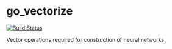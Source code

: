 # go_vectorize
[![Build Status](https://travis-ci.org/I159/go_vectorize.svg?branch=master)](https://travis-ci.org/I159/go_vectorize)

Vector operations required for construction of neural networks.
